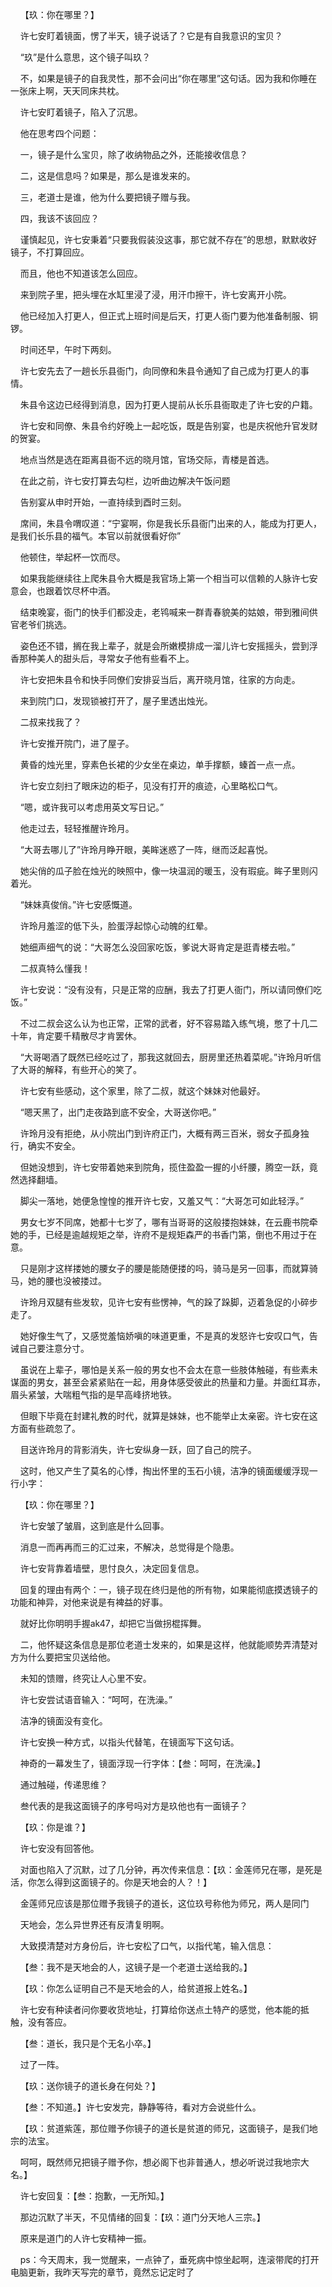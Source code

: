     【玖：你在哪里？】

    许七安盯着镜面，愣了半天，镜子说话了？它是有自我意识的宝贝？

    “玖”是什么意思，这个镜子叫玖？

    不，如果是镜子的自我灵性，那不会问出“你在哪里”这句话。因为我和你睡在一张床上啊，天天同床共枕。

    许七安盯着镜子，陷入了沉思。

    他在思考四个问题：

    一，镜子是什么宝贝，除了收纳物品之外，还能接收信息？

    二，这是信息吗？如果是，那么是谁发来的。

    三，老道士是谁，他为什么要把镜子赠与我。

    四，我该不该回应？

    谨慎起见，许七安秉着“只要我假装没这事，那它就不存在”的思想，默默收好镜子，不打算回应。

    而且，他也不知道该怎么回应。

    来到院子里，把头埋在水缸里浸了浸，用汗巾擦干，许七安离开小院。

    他已经加入打更人，但正式上班时间是后天，打更人衙门要为他准备制服、铜锣。

    时间还早，午时下两刻。

    许七安先去了一趟长乐县衙门，向同僚和朱县令通知了自己成为打更人的事情。

    朱县令这边已经得到消息，因为打更人提前从长乐县衙取走了许七安的户籍。

    许七安和同僚、朱县令约好晚上一起吃饭，既是告别宴，也是庆祝他升官发财的贺宴。

    地点当然是选在距离县衙不远的晓月馆，官场交际，青楼是首选。

    在此之前，许七安打算去勾栏，边听曲边解决午饭问题

    告别宴从申时开始，一直持续到酉时三刻。

    席间，朱县令喟叹道：“宁宴啊，你是我长乐县衙门出来的人，能成为打更人，是我们长乐县的福气。本官以前就很看好你”

    他顿住，举起杯一饮而尽。

    如果我能继续往上爬朱县令大概是我官场上第一个相当可以信赖的人脉许七安意会，也跟着饮尽杯中酒。

    结束晚宴，衙门的快手们都没走，老鸨喊来一群青春貌美的姑娘，带到雅间供官老爷们挑选。

    姿色还不错，搁在我上辈子，就是会所嫩模排成一溜儿许七安摇摇头，尝到浮香那种美人的甜头后，寻常女子他有些看不上。

    许七安把朱县令和快手同僚们安排妥当后，离开晓月馆，往家的方向走。

    来到院门口，发现锁被打开了，屋子里透出烛光。

    二叔来找我了？

    许七安推开院门，进了屋子。

    黄昏的烛光里，穿素色长裙的少女坐在桌边，单手撑额，螓首一点一点。

    许七安立刻扫了眼床边的柜子，见没有打开的痕迹，心里略松口气。

    “嗯，或许我可以考虑用英文写日记。”

    他走过去，轻轻推醒许玲月。

    “大哥去哪儿了”许玲月睁开眼，美眸迷惑了一阵，继而泛起喜悦。

    她尖俏的瓜子脸在烛光的映照中，像一块温润的暖玉，没有瑕疵。眸子里则闪着光。

    “妹妹真俊俏。”许七安感慨道。

    许玲月羞涩的低下头，脸蛋浮起惊心动魄的红晕。

    她细声细气的说：“大哥怎么没回家吃饭，爹说大哥肯定是逛青楼去啦。”

    二叔真特么懂我！

    许七安说：“没有没有，只是正常的应酬，我去了打更人衙门，所以请同僚们吃饭。”

    不过二叔会这么认为也正常，正常的武者，好不容易踏入练气境，憋了十几二十年，肯定要千精散尽才肯罢休。

    “大哥喝酒了既然已经吃过了，那我这就回去，厨房里还热着菜呢。”许玲月听信了大哥的解释，有些开心的笑了。

    许七安有些感动，这个家里，除了二叔，就这个妹妹对他最好。

    “嗯天黑了，出门走夜路到底不安全，大哥送你吧。”

    许玲月没有拒绝，从小院出门到许府正门，大概有两三百米，弱女子孤身独行，确实不安全。

    但她没想到，许七安带着她来到院角，揽住盈盈一握的小纤腰，腾空一跃，竟然选择翻墙。

    脚尖一落地，她便急惶惶的推开许七安，又羞又气：“大哥怎可如此轻浮。”

    男女七岁不同席，她都十七岁了，哪有当哥哥的这般搂抱妹妹，在云鹿书院牵她的手，已经是逾越规矩之举，许府不是规矩森严的书香门第，倒也不用过于在意。

    只是刚才这样搂她的腰女子的腰是能随便搂的吗，骑马是另一回事，而就算骑马，她的腰也没被搂过。

    许玲月双腿有些发软，见许七安有些愣神，气的跺了跺脚，迈着急促的小碎步走了。

    她好像生气了，又感觉羞恼娇嗔的味道更重，不是真的发怒许七安叹口气，告诫自己要注意分寸。

    虽说在上辈子，哪怕是关系一般的男女也不会太在意一些肢体触碰，有些素未谋面的男女，甚至会紧紧贴在一起，用身体感受彼此的热量和力量。并面红耳赤，眉头紧皱，大喘粗气指的是早高峰挤地铁。

    但眼下毕竟在封建礼教的时代，就算是妹妹，也不能举止太亲密。许七安在这方面有些疏忽了。

    目送许玲月的背影消失，许七安纵身一跃，回了自己的院子。

    这时，他又产生了莫名的心悸，掏出怀里的玉石小镜，洁净的镜面缓缓浮现一行小字：

    【玖：你在哪里？】

    许七安皱了皱眉，这到底是什么回事。

    消息一而再再而三的汇过来，不解决，总觉得是个隐患。

    许七安背靠着墙壁，思忖良久，决定回复信息。

    回复的理由有两个：一，镜子现在终归是他的所有物，如果能彻底摸透镜子的功能和神异，对他来说是有裨益的好事。

    就好比你明明手握ak47，却把它当做拐棍挥舞。

    二，他怀疑这条信息是那位老道士发来的，如果是这样，他就能顺势弄清楚对方为什么要把宝贝送给他。

    未知的馈赠，终究让人心里不安。

    许七安尝试语音输入：“呵呵，在洗澡。”

    洁净的镜面没有变化。

    许七安换一种方式，以指头代替笔，在镜面写下这句话。

    神奇的一幕发生了，镜面浮现一行字体：【叁：呵呵，在洗澡。】

    通过触碰，传递思维？

    叁代表的是我这面镜子的序号吗对方是玖他也有一面镜子？

    【玖：你是谁？】

    许七安没有回答他。

    对面也陷入了沉默，过了几分钟，再次传来信息：【玖：金莲师兄在哪，是死是活，你怎么得到这面镜子的。你是天地会的人？！】

    金莲师兄应该是那位赠予我镜子的道长，这位玖号称他为师兄，两人是同门

    天地会，怎么异世界还有反清复明啊。

    大致摸清楚对方身份后，许七安松了口气，以指代笔，输入信息：

    【叁：我不是天地会的人，这镜子是一个老道士送给我的。】

    【玖：你怎么证明自己不是天地会的人，给贫道报上姓名。】

    许七安有种读者问你要收货地址，打算给你送点土特产的感觉，他本能的抵触，没有答应。

    【叁：道长，我只是个无名小卒。】

    过了一阵。

    【玖：送你镜子的道长身在何处？】

    【叁：不知道。】许七安发完，静静等待，看对方会说些什么。

    【玖：贫道紫莲，那位赠予你镜子的道长是贫道的师兄，这面镜子，是我们地宗的法宝。

    呵呵，既然师兄把镜子赠予你，想必阁下也非普通人，想必听说过我地宗大名。】

    许七安回复：【叁：抱歉，一无所知。】

    那边沉默了半天，不见情绪的回复：【玖：道门分天地人三宗。】

    原来是道门的人许七安精神一振。

    ps：今天周末，我一觉醒来，一点钟了，垂死病中惊坐起啊，连滚带爬的打开电脑更新，我昨天写完的章节，竟然忘记定时了